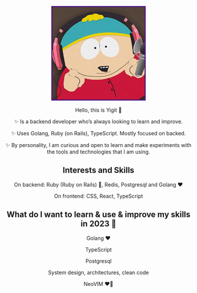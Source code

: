 <div><center>
<img src="./cartman.png" />

Hello, this is Yigit 🖖

✨ Is a backend developer who’s always looking to learn and improve.

✨ Uses Golang, Ruby (on Rails), TypeScript. Mostly focused on backed.

✨ By personality, I am curious and open to learn and make experiments with the tools and technologies that I am using.




## Interests and Skills

On backend: Ruby (Ruby on Rails) 🐇, Redis, Postgresql and Golang ❤️

On frontend: CSS, React, TypeScript




## What do I want to learn & use & improve my skills in 2023 💭




Golang ❤️
 
TypeScript

Postgresql

System design, architectures, clean code

NeoVIM ❤️‍🔥


</center></div>
